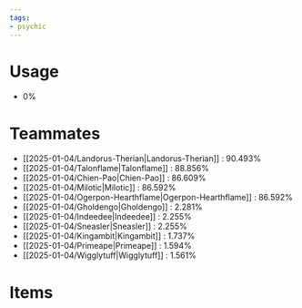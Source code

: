 ```yaml
---
tags:
- psychic
---
```

# Usage
- 0%
# Teammates
- [[2025-01-04/Landorus-Therian|Landorus-Therian]] : 90.493%
- [[2025-01-04/Talonflame|Talonflame]] : 88.856%
- [[2025-01-04/Chien-Pao|Chien-Pao]] : 86.609%
- [[2025-01-04/Milotic|Milotic]] : 86.592%
- [[2025-01-04/Ogerpon-Hearthflame|Ogerpon-Hearthflame]] : 86.592%
- [[2025-01-04/Gholdengo|Gholdengo]] : 2.281%
- [[2025-01-04/Indeedee|Indeedee]] : 2.255%
- [[2025-01-04/Sneasler|Sneasler]] : 2.255%
- [[2025-01-04/Kingambit|Kingambit]] : 1.737%
- [[2025-01-04/Primeape|Primeape]] : 1.594%
- [[2025-01-04/Wigglytuff|Wigglytuff]] : 1.561%
# Items